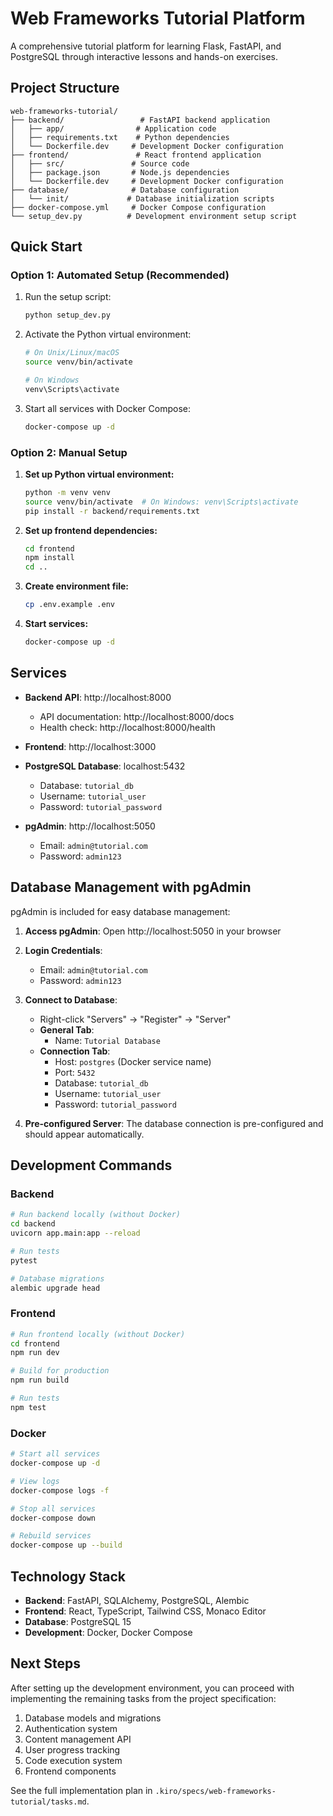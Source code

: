 # Web Frameworks Tutorial Platform

A comprehensive tutorial platform for learning Flask, FastAPI, and PostgreSQL through interactive lessons and hands-on exercises.

## Project Structure

```
web-frameworks-tutorial/
├── backend/                 # FastAPI backend application
│   ├── app/                # Application code
│   ├── requirements.txt    # Python dependencies
│   └── Dockerfile.dev     # Development Docker configuration
├── frontend/               # React frontend application
│   ├── src/               # Source code
│   ├── package.json       # Node.js dependencies
│   └── Dockerfile.dev     # Development Docker configuration
├── database/              # Database configuration
│   └── init/             # Database initialization scripts
├── docker-compose.yml     # Docker Compose configuration
└── setup_dev.py          # Development environment setup script
```

## Quick Start

### Option 1: Automated Setup (Recommended)

1. Run the setup script:
   ```bash
   python setup_dev.py
   ```

2. Activate the Python virtual environment:
   ```bash
   # On Unix/Linux/macOS
   source venv/bin/activate
   
   # On Windows
   venv\Scripts\activate
   ```

3. Start all services with Docker Compose:
   ```bash
   docker-compose up -d
   ```

### Option 2: Manual Setup

1. **Set up Python virtual environment:**
   ```bash
   python -m venv venv
   source venv/bin/activate  # On Windows: venv\Scripts\activate
   pip install -r backend/requirements.txt
   ```

2. **Set up frontend dependencies:**
   ```bash
   cd frontend
   npm install
   cd ..
   ```

3. **Create environment file:**
   ```bash
   cp .env.example .env
   ```

4. **Start services:**
   ```bash
   docker-compose up -d
   ```

## Services

- **Backend API**: http://localhost:8000
  - API documentation: http://localhost:8000/docs
  - Health check: http://localhost:8000/health

- **Frontend**: http://localhost:3000

- **PostgreSQL Database**: localhost:5432
  - Database: `tutorial_db`
  - Username: `tutorial_user`
  - Password: `tutorial_password`

- **pgAdmin**: http://localhost:5050
  - Email: `admin@tutorial.com`
  - Password: `admin123`

## Database Management with pgAdmin

pgAdmin is included for easy database management:

1. **Access pgAdmin**: Open http://localhost:5050 in your browser

2. **Login Credentials**:
   - Email: `admin@tutorial.com`
   - Password: `admin123`

3. **Connect to Database**:
   - Right-click "Servers" → "Register" → "Server"
   - **General Tab**:
     - Name: `Tutorial Database`
   - **Connection Tab**:
     - Host: `postgres` (Docker service name)
     - Port: `5432`
     - Database: `tutorial_db`
     - Username: `tutorial_user`
     - Password: `tutorial_password`

4. **Pre-configured Server**: The database connection is pre-configured and should appear automatically.

## Development Commands

### Backend
```bash
# Run backend locally (without Docker)
cd backend
uvicorn app.main:app --reload

# Run tests
pytest

# Database migrations
alembic upgrade head
```

### Frontend
```bash
# Run frontend locally (without Docker)
cd frontend
npm run dev

# Build for production
npm run build

# Run tests
npm test
```

### Docker
```bash
# Start all services
docker-compose up -d

# View logs
docker-compose logs -f

# Stop all services
docker-compose down

# Rebuild services
docker-compose up --build
```

## Technology Stack

- **Backend**: FastAPI, SQLAlchemy, PostgreSQL, Alembic
- **Frontend**: React, TypeScript, Tailwind CSS, Monaco Editor
- **Database**: PostgreSQL 15
- **Development**: Docker, Docker Compose

## Next Steps

After setting up the development environment, you can proceed with implementing the remaining tasks from the project specification:

1. Database models and migrations
2. Authentication system
3. Content management API
4. User progress tracking
5. Code execution system
6. Frontend components

See the full implementation plan in `.kiro/specs/web-frameworks-tutorial/tasks.md`.
